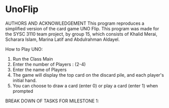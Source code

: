 # UnoFlip
AUTHORS AND ACKNOWLEDGEMENT
This program reproduces a simplified version of the card game UNO Flip. This program was made for the SYSC 3110 team project, by group 15, which consists of Khalid Merai, Scharara Islam, Marina Latif and Abdulrahman Aldayel.

How to Play UNO:
1. Run the Class Main
2. Enter the number of Players : (2-4)
3. Enter the name of Players
4. The game will display the top card on the discard pile, and each player's initial hand.
5. You can choose to draw a card (enter 0) or play a card (enter 1) when prompted

BREAK DOWN OF TASKS FOR MILESTONE 1:

